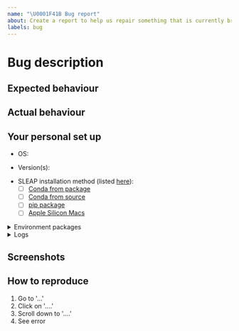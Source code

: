 ```yaml
---
name: "\U0001F41B Bug report"
about: Create a report to help us repair something that is currently broken
labels: bug
---
```


<!-- Thank you for contributing. These HTML comments will not render in the issue, but you can delete them once you've read them if you prefer! -->

# Bug description

<!-- Use this section to clearly and concisely describe the bug. -->

## Expected behaviour

<!-- Tell us what you thought would happen. -->

## Actual behaviour

<!-- Tell us what actually happens. -->

## Your personal set up

<!--
Tell us a little about the system you're using.
Please include information about how you installed.
 -->

-   OS:
<!-- [e.g. ubuntu 20.04, macOS 11.0] -->
-   Version(s):
<!-- e.g. [SLEAP v1.4.1, python 3.8] --->
-   SLEAP installation method (listed [here](https://sleap.ai/installation.html#)):
    -   [ ] [Conda from package](https://sleap.ai/installation.html#conda-package)
    -   [ ] [Conda from source](https://sleap.ai/installation.html#conda-from-source)
    -   [ ] [pip package](https://sleap.ai/installation.html#pip-package)
    -   [ ] [Apple Silicon Macs](https://sleap.ai/installation.html#apple-silicon-macs)

<details><summary>Environment packages</summary>
<!-- For reproduction, it's useful to have the full environment. For example, the output of `pip freeze` or `conda list` --->

```
# paste output of `pip freeze` or `conda list` here
```

</details>

<details><summary>Logs</summary>
<!--
Please share any applicable terminal logs. optionally share output from sleap-diagnostic
-->

```
# paste relevant logs here, if any
```

</details>

## Screenshots

<!-- Provide any relevant screenshots -->

## How to reproduce

<!-- Use this section to describe the steps that a user would take to experience this bug. eg:-->

1. Go to '...'
2. Click on '....'
3. Scroll down to '....'
4. See error
